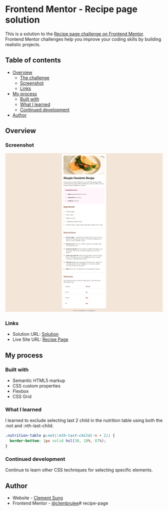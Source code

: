 # Frontend Mentor - Recipe page solution

This is a solution to the [Recipe page challenge on Frontend Mentor](https://www.frontendmentor.io/challenges/recipe-page-KiTsR8QQKm). Frontend Mentor challenges help you improve your coding skills by building realistic projects. 

## Table of contents

- [Overview](#overview)
  - [The challenge](#the-challenge)
  - [Screenshot](#screenshot)
  - [Links](#links)
- [My process](#my-process)
  - [Built with](#built-with)
  - [What I learned](#what-i-learned)
  - [Continued development](#continued-development)
  <!-- - [Useful resources](#useful-resources) -->
- [Author](#author)
<!-- - [Acknowledgments](#acknowledgments) -->

## Overview

### Screenshot

![](./Frontend-Mentor-Recipe-page-07-30-2025_02_17_PM.png)


### Links

- Solution URL: [Solution](https://www.frontendmentor.io/solutions/recipe-page-with-css-grid-flexbox-notnth-last-child-pseudo-class-Y-9c0jlXN-)
- Live Site URL: [Recipe Page](https://clembrulee.github.io/recipe-page/)

## My process

### Built with

- Semantic HTML5 markup
- CSS custom properties
- Flexbox
- CSS Grid

### What I learned

I learned to exclude selecting last 2 child in the nutrition table using both the :not and :nth-last-child.

```css
.nutrition-table p:not(:nth-last-child(-n + 2)) {
  border-bottom: 1px solid hsl(30, 18%, 87%);
}
```

### Continued development

Continue to learn other CSS techniques for selecting specific elements.

<!-- ### Useful resources

- [Example resource 1](https://www.example.com) - This helped me for XYZ reason. I really liked this pattern and will use it going forward.
- [Example resource 2](https://www.example.com) - This is an amazing article which helped me finally understand XYZ. I'd recommend it to anyone still learning this concept.

**Note: Delete this note and replace the list above with resources that helped you during the challenge. These could come in handy for anyone viewing your solution or for yourself when you look back on this project in the future.** -->

## Author

- Website - [Clement Sung](https://github.com/clembrulee)
- Frontend Mentor - [@clembrulee](https://www.frontendmentor.io/profile/clembrulee)# recipe-page
